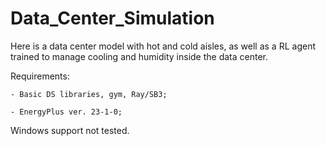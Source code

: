 # Data_Center_Simulation
Here is a data center model with hot and cold aisles, as well as a RL agent  trained to manage cooling and humidity inside the data center.

Requirements:

    - Basic DS libraries, gym, Ray/SB3;
    
    - EnergyPlus ver. 23-1-0;

Windows support not tested.
